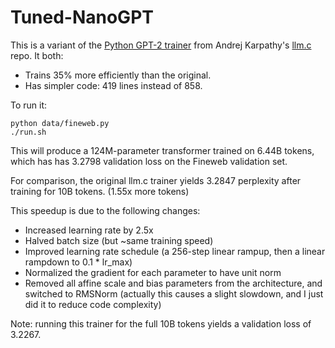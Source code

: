 # Tuned-NanoGPT

This is a variant of the [Python GPT-2 trainer](https://github.com/karpathy/llm.c/blob/master/train_gpt2.py) from
Andrej Karpathy's [llm.c](https://github.com/karpathy/llm.c) repo. It both:
* Trains 35% more efficiently than the original.
* Has simpler code: 419 lines instead of 858.

To run it:
```
python data/fineweb.py
./run.sh
```

This will produce a 124M-parameter transformer trained on 6.44B tokens, which has has 3.2798 validation loss on the Fineweb validation set.

For comparison, the original llm.c trainer yields 3.2847 perplexity after training for 10B tokens. (1.55x more tokens)

This speedup is due to the following changes:
- Increased learning rate by 2.5x
- Halved batch size (but ~same training speed)
- Improved learning rate schedule (a 256-step linear rampup, then a linear rampdown to 0.1 * lr_max)
- Normalized the gradient for each parameter to have unit norm
- Removed all affine scale and bias parameters from the architecture, and switched to RMSNorm (actually this causes a slight slowdown, and I just did it to reduce code complexity)

Note: running this trainer for the full 10B tokens yields a validation loss of 3.2267.

